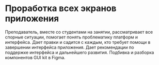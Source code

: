 # Проработка всех экранов приложения

Преподаватель, вместе со студентами на занятии, рассматривает все спорные ситуации, помогает понять проблематику платформ и интерфейса. Дает правки и садится с каждым, кто требует помощи в завершении интерфейса приложения.
Дает рекомендации по поддержке интерфейса и дальнейшего развития. Подбивка и разборка компонентов GUI kit в Figma.
